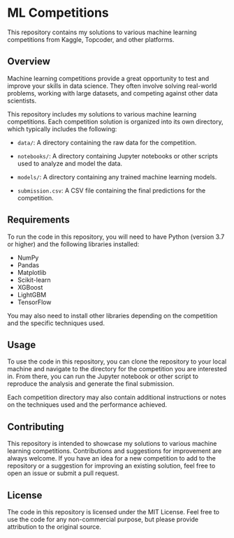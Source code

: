 # ML Competitions

This repository contains my solutions to various machine learning competitions from Kaggle, Topcoder, and other platforms.

## Overview

Machine learning competitions provide a great opportunity to test and improve your skills in data science. They often involve solving real-world problems, working with large datasets, and competing against other data scientists.

This repository includes my solutions to various machine learning competitions. Each competition solution is organized into its own directory, which typically includes the following:

- `data/`: A directory containing the raw data for the competition.

- `notebooks/`: A directory containing Jupyter notebooks or other scripts used to analyze and model the data.

- `models/`: A directory containing any trained machine learning models.

- `submission.csv`: A CSV file containing the final predictions for the competition.


## Requirements

To run the code in this repository, you will need to have Python (version 3.7 or higher) and the following libraries installed:

- NumPy
- Pandas
- Matplotlib
- Scikit-learn
- XGBoost
- LightGBM
- TensorFlow

You may also need to install other libraries depending on the competition and the specific techniques used.

## Usage

To use the code in this repository, you can clone the repository to your local machine and navigate to the directory for the competition you are interested in. From there, you can run the Jupyter notebook or other script to reproduce the analysis and generate the final submission.

Each competition directory may also contain additional instructions or notes on the techniques used and the performance achieved.

## Contributing

This repository is intended to showcase my solutions to various machine learning competitions. Contributions and suggestions for improvement are always welcome. If you have an idea for a new competition to add to the repository or a suggestion for improving an existing solution, feel free to open an issue or submit a pull request.

## License

The code in this repository is licensed under the MIT License. Feel free to use the code for any non-commercial purpose, but please provide attribution to the original source.
